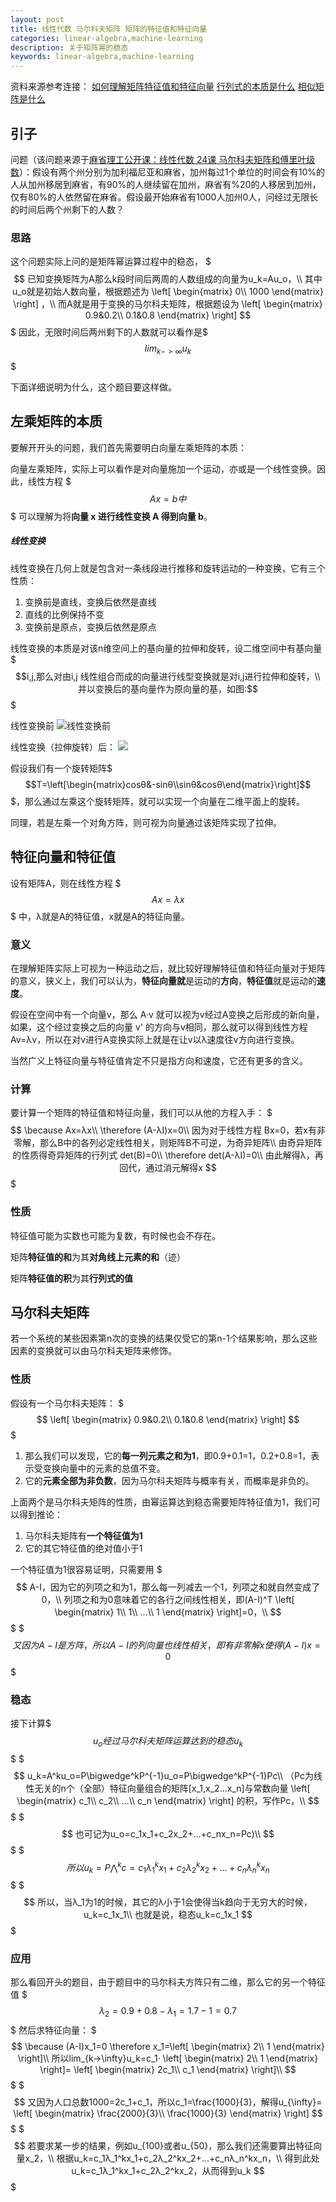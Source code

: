 ```yaml
---
layout: post
title: 线性代数 马尔科夫矩阵 矩阵的特征值和特征向量
categories: linear-algebra,machine-learning
description: 关于矩阵幂的稳态
keywords: linear-algebra,machine-learning
---
```


资料来源参考连接：
[如何理解矩阵特征值和特征向量](http://www.matongxue.com/madocs/228.html#/madoc)
[行列式的本质是什么](http://www.matongxue.com/madocs/247.html#/madoc)
[相似矩阵是什么](https://www.zhihu.com/question/20501504/answer/174887899)

## 引子

问题（该问题来源于[麻省理工公开课：线性代数 24课 马尔科夫矩阵和傅里叶级数](http://open.163.com/movie/2010/11/A/V/M6V0BQC4M_M6V2AVOAV.html)）：假设有两个州分别为加利福尼亚和麻省，加州每过1个单位的时间会有10%的人从加州移居到麻省，有90%的人继续留在加州，麻省有%20的人移居到加州，仅有80%的人依然留在麻省。假设最开始麻省有1000人加州0人，问经过无限长的时间后两个州剩下的人数？

### 思路

这个问题实际上问的是矩阵幂运算过程中的稳态，
$$$
已知变换矩阵为A那么k段时间后两周的人数组成的向量为u_k=Au_o，\\
其中u_o就是初始人数向量，根据题述为
\left[
\begin{matrix}
	0\\
    1000
\end{matrix}
\right]
，\\
而A就是用于变换的马尔科夫矩阵，根据题设为
\left[
\begin{matrix}
	0.9&0.2\\
    0.1&0.8
\end{matrix}
\right]
$$$
因此，无限时间后两州剩下的人数就可以看作是$$$lim_{k->\infty}u_k$$$

下面详细说明为什么，这个题目要这样做。

## 左乘矩阵的本质

要解开开头的问题，我们首先需要明白向量左乘矩阵的本质：

向量左乘矩阵，实际上可以看作是对向量施加一个运动，亦或是一个线性变换。因此，线性方程
$$$
Ax=b中
$$$
可以理解为将**向量 x 进行线性变换 A 得到向量 b**。

##### 线性变换

线性变换在几何上就是包含对一条线段进行推移和旋转运动的一种变换，它有三个性质：
1. 变换前是直线，变换后依然是直线
2. 直线的比例保持不变
3. 变换前是原点，变换后依然是原点

线性变换的本质是对该n维空间上的基向量的拉伸和旋转，设二维空间中有基向量$$$i,j,那么对由i,j 线性组合而成的向量进行线型变换就是对i,j进行拉伸和旋转，\\
并以变换后的基向量作为原向量的基，如图:$$$

线性变换前
![线性变换前](img/线性变换示意1.png)

线性变换（拉伸旋转）后：
![](img/线性变换示意2.png)

假设我们有一个旋转矩阵$$$T=\left[\begin{matrix}cosθ&-sinθ\\sinθ&cosθ\end{matrix}\right]$$$，那么通过左乘这个旋转矩阵，就可以实现一个向量在二维平面上的旋转。

同理，若是左乘一个对角方阵，则可视为向量通过该矩阵实现了拉伸。

## 特征向量和特征值

设有矩阵A，则在线性方程
$$$
Ax=λx
$$$
中，λ就是A的特征值，x就是A的特征向量。

### 意义

在理解矩阵实际上可视为一种运动之后，就比较好理解特征值和特征向量对于矩阵的意义，狭义上，我们可以认为，**特征向量就**是运动的**方向**，**特征值**就是运动的**速度**。

假设在空间中有一个向量v，那么 A·v 就可以视为v经过A变换之后形成的新向量，如果，这个经过变换之后的向量 v' 的方向与v相同，那么就可以得到线性方程 Av=λv，所以在对v进行A变换实际上就是在让v以λ速度往v方向进行变换。

当然广义上特征向量与特征值肯定不只是指方向和速度，它还有更多的含义。

### 计算

要计算一个矩阵的特征值和特征向量，我们可以从他的方程入手：
$$$
\because Ax=λx\\
\therefore (A-λI)x=0\\
因为对于线性方程 Bx=0，若x有非零解，那么B中的各列必定线性相关，则矩阵B不可逆，为奇异矩阵\\
由奇异矩阵的性质得奇异矩阵的行列式 det(B)=0\\
\therefore det(A-λI)=0\\
由此解得λ，再回代，通过消元解得x
$$$

### 性质

特征值可能为实数也可能为复数，有时候也会不存在。

矩阵**特征值的和**为其**对角线上元素的和**（迹）

矩阵**特征值的积**为其**行列式的值**

## 马尔科夫矩阵

若一个系统的某些因素第n次的变换的结果仅受它的第n-1个结果影响，那么这些因素的变换就可以由马尔科夫矩阵来修饰。

### 性质

假设有一个马尔科夫矩阵：
$$$
\left[
\begin{matrix}
	0.9&0.2\\
	0.1&0.8
\end{matrix}
\right]
$$$
1. 那么我们可以发现，它的**每一列元素之和为1**，即0.9+0.1=1，0.2+0.8=1，表示受变换向量中的元素的总值不变。
2. 它的**元素全部为非负数**，因为马尔科夫矩阵与概率有关，而概率是非负的。

上面两个是马尔科夫矩阵的性质，由幂运算达到稳态需要矩阵特征值为1，我们可以得到推论：
1. 马尔科夫矩阵有**一个特征值为1**
2. 它的其它特征值的绝对值小于1

一个特征值为1很容易证明，只需要用
$$$
A-I，因为它的列项之和为1，那么每一列减去一个1，列项之和就自然变成了0，\\
列项之和为0意味着它的各行之间线性相关，即(A-I)^T
\left[
\begin{matrix}
	1\\
    1\\
    ...\\
    1
\end{matrix}
\right]=0，\\
$$$
$$$
又因为A-I是方阵，所以A-I的列向量也线性相关，即有非零解x使得(A-I)x=0
$$$

### 稳态

接下计算$$$u_o经过马尔科夫矩阵运算达到的稳态u_k$$$
$$$
u_k=A^ku_o=P\bigwedge^kP^{-1}u_o=P\bigwedge^kP^{-1}Pc\\
（Pc为线性无关的n个（全部）特征向量组合的矩阵[x_1,x_2...x_n]与常数向量
\left[
\begin{matrix}
	c_1\\
    c_2\\
    ...\\
    c_n
\end{matrix}
\right]
的积，写作Pc，\\
$$$
$$$
也可记为u_o=c_1x_1+c_2x_2+...+c_nx_n=Pc)\\
$$$
$$$
所以u_k=P\bigwedge^kc=c_1λ_1^kx_1+c_2λ_2^kx_2+...+c_nλ_n^kx_n
$$$
$$$
所以，当λ_1为1的时候，其它的λ小于1会使得当k趋向于无穷大的时候，u_k=c_1x_1\\
也就是说，稳态u_k=c_1x_1
$$$

### 应用

那么看回开头的题目，由于题目中的马尔科夫方阵只有二维，那么它的另一个特征值
$$$
λ_2=0.9+0.8-λ_1=1.7-1=0.7
$$$
然后求特征向量：
$$$
\because (A-I)x_1=0 \therefore x_1=\left[
\begin{matrix}
	2\\
    1
\end{matrix}
\right]\\
所以lim_{k->\infty}u_k=c_1·
\left[
\begin{matrix}
	2\\
    1
\end{matrix}
\right]=
\left[
\begin{matrix}
	2c_1\\
    c_1
\end{matrix}
\right]\\
$$$
$$$
又因为人口总数1000=2c_1+c_1，所以c_1=\frac{1000}{3}，解得u_{\infty}=
\left[
\begin{matrix}
	\frac{2000}{3}\\
    \frac{1000}{3}
\end{matrix}
\right]
$$$
$$$
若要求某一步的结果，例如u_{100}或者u_{50}，那么我们还需要算出特征向量x_2，\\
根据u_k=c_1λ_1^kx_1+c_2λ_2^kx_2+...+c_nλ_n^kx_n，\\
得到此处u_k=c_1λ_1^kx_1+c_2λ_2^kx_2，从而得到u_k
$$$

<script type="text/javascript" async src="https://cdn.mathjax.org/mathjax/latest/MathJax.js?config=TeX-MML-AM_CHTML"> </script>